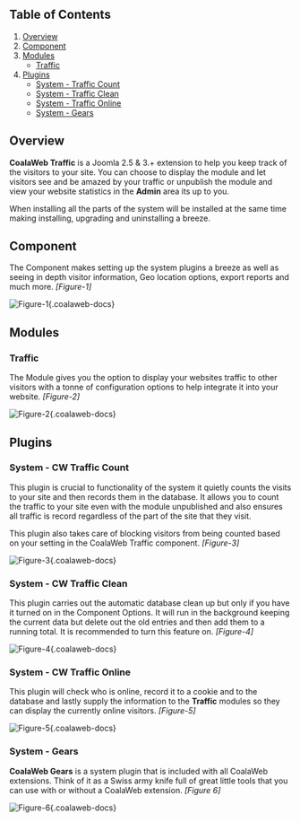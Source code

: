 ## Table of Contents
1.  [Overview](#overview)
2.  [Component](#component)
3.  [Modules](#modules)
    -   [Traffic](#mod-traffic)
4.  [Plugins](#plugins)
    -   [System - Traffic Count](#plg-count)
    -   [System - Traffic Clean](#plg-clean)
    -   [System - Traffic Online](#plg-online)
    -   [System - Gears](#plg-gears)

## <a class="doc-top"  name="overview"></a>Overview

**CoalaWeb Traffic** is a Joomla 2.5 & 3.+ extension to help you keep track of the visitors to your site. You can choose to display the module and let visitors see and be amazed by your traffic or unpublish the module and view your website statistics in the **Admin** area its up to you.

<div class="uk-alert">When installing all the parts of the system will be installed at the same time making installing, upgrading and uninstalling a breeze.</div>

## <a name="component"></a>Component

The Component makes setting up the system plugins a breeze as well as seeing in depth visitor information, Geo location options, export reports and much more. *\[Figure-1\]*

![Figure-1](http://cdn.coalaweb.com/images/docs/joomla-extensions/traffic/system-parts/traffic-component.png "Figure-1"){.coalaweb-docs}

## <a name="modules"></a>Modules

### <a name="mod-traffic"></a>Traffic

The Module gives you the option to display your websites traffic to other visitors with a tonne of configuration options to help integrate it into your website. *\[Figure-2\]*

![Figure-2](http://cdn.coalaweb.com/images/docs/joomla-extensions/traffic/system-parts/traffic-module.png "Figure-2"){.coalaweb-docs}

## <a name="plugins"></a>Plugins

### <a name="plg-count"></a>System - CW Traffic Count

This plugin is crucial to functionality of the system it quietly counts the visits to your site and then records them in the database. It allows you to count the traffic to your site even with the module unpublished and also ensures all traffic is record regardless of the part of the site that they visit.

This plugin also takes care of blocking visitors from being counted based on your setting in the CoalaWeb Traffic component. *\[Figure-3\]*

![Figure-3](http://cdn.coalaweb.com/images/docs/joomla-extensions/traffic/system-parts/traffic-plg-count.png "Figure-3"){.coalaweb-docs}

### <a name="plg-clean"></a>System - CW Traffic Clean

This plugin carries out the automatic database clean up but only if you have it turned on in the Component Options. It will run in the background keeping the current data but delete out the old entries and then add them to a running total. It is recommended to turn this feature on. *\[Figure-4\]*

![Figure-4](http://cdn.coalaweb.com/images/docs/joomla-extensions/traffic/system-parts/traffic-plg-clean.png "Figure-4"){.coalaweb-docs}

### <a name="plg-online"></a>System - CW Traffic Online

This plugin will check who is online, record it to a cookie and to the database and lastly supply the information to the **Traffic** modules so they can display the currently online visitors. *\[Figure-5\]*

![Figure-5](http://cdn.coalaweb.com/images/docs/joomla-extensions/traffic/system-parts/traffic-plg-online.png "Figure-5"){.coalaweb-docs}

### <a name="plg-gears"></a>System - Gears

**CoalaWeb Gears** is a system plugin that is included with all CoalaWeb extensions. Think of it as a Swiss army knife full of great little tools that you can use with or without a CoalaWeb extension. *\[Figure 6\]*

![Figure-6](http://cdn.coalaweb.com/images/docs/joomla-extensions/gears/cw-gears.png "Figure-6"){.coalaweb-docs}